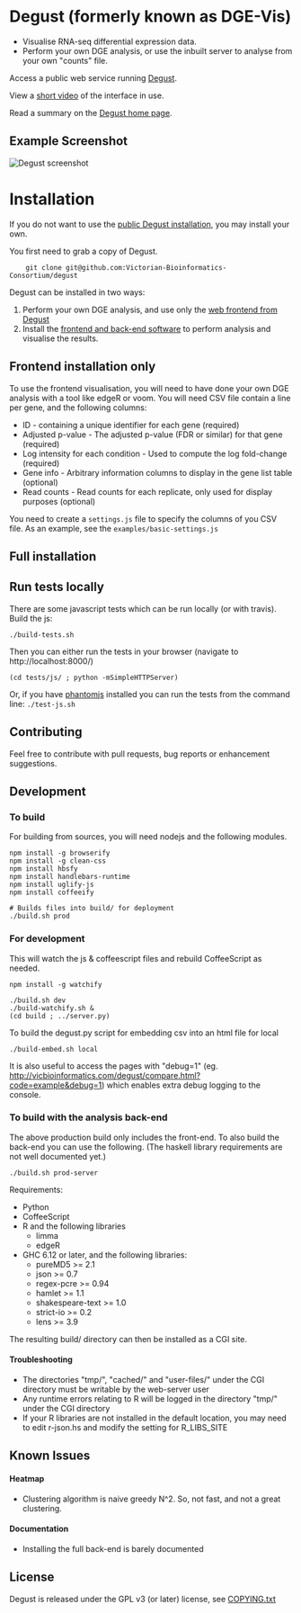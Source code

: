 # Degust (formerly known as DGE-Vis)

* Visualise RNA-seq differential expression data.
* Perform your own DGE analysis, or use the inbuilt server to analyse from your own "counts" file.

Access a public web service running [Degust](http://www.vicbioinformatics.com/degust).

View a [short video](https://www.youtube.com/watch?v=ucucQ_LtZ1g) of the interface in use.

Read a summary on the <a href='http://victorian-bioinformatics-consortium.github.io/degust/'>Degust home page</a>.

## Example Screenshot

![Degust screenshot](screenshot-2.png)

# Installation

If you do not want to use the [public Degust installation](http://www.vicbioinformatics.com/degust), you may install your own.

You first need to grab a copy of Degust.

        git clone git@github.com:Victorian-Bioinformatics-Consortium/degust

Degust can be installed in two ways:

  1. Perform your own DGE analysis, and use only the [web frontend from Degust](#frontend)
  2. Install the [frontend and back-end software](#backend) to perform analysis and visualise the results.

## <a id='frontend'></a>Frontend installation only

To use the frontend visualisation, you will need to have done your own DGE analysis with a tool like edgeR or voom.  You will need CSV file contain a line per gene, and the following columns:

  * ID - containing a unique identifier for each gene (required)
  * Adjusted p-value - The adjusted p-value (FDR or similar) for that gene (required)
  * Log intensity for each condition - Used to compute the log fold-change (required)
  * Gene info - Arbitrary information columns to display in the gene list table (optional)
  * Read counts - Read counts for each replicate, only used for display purposes (optional)

You need to create a `settings.js` file to specify the columns of you CSV file.  As an example, see the `examples/basic-settings.js`

## <a id='backend'></a>Full installation

## Run tests locally

There are some javascript tests which can be run locally (or with travis).  Build the js:

    ./build-tests.sh

Then you can either run the tests in your browser (navigate to http://localhost:8000/)

    (cd tests/js/ ; python -mSimpleHTTPServer)

Or, if you have <a href='http://phantomjs.org/'>phantomjs</a> installed you can run the tests from the command line: `./test-js.sh`

## Contributing ##
Feel free to contribute with pull requests, bug reports or enhancement suggestions.

## Development

### To build
For building from sources, you will need nodejs and the following modules.

    npm install -g browserify
    npm install -g clean-css
    npm install hbsfy
    npm install handlebars-runtime
    npm install uglify-js
    npm install coffeeify

    # Builds files into build/ for deployment
    ./build.sh prod

### For development
This will watch the js & coffeescript files and rebuild CoffeeScript as needed.

    npm install -g watchify

    ./build.sh dev
    ./build-watchify.sh &
    (cd build ; ../server.py)

To build the degust.py script for embedding csv into an html file for local

    ./build-embed.sh local

It is also useful to access the pages with "debug=1" (eg. http://vicbioinformatics.com/degust/compare.html?code=example&debug=1) which enables extra debug logging to the console.


### To build with the analysis back-end
The above production build only includes the front-end.  To also build the back-end you can use the following.  (The haskell library requirements are not well documented yet.)

    ./build.sh prod-server

Requirements:

  * Python
  * CoffeeScript
  * R and the following libraries
    * limma
    * edgeR
  * GHC 6.12 or later, and the following libraries:
    * pureMD5 >= 2.1
    * json >= 0.7
    * regex-pcre >= 0.94
    * hamlet >= 1.1
    * shakespeare-text >= 1.0
    * strict-io >= 0.2
    * lens >= 3.9

The resulting build/ directory can then be installed as a CGI site.

#### Troubleshooting

  * The directories "tmp/", "cached/" and "user-files/" under the CGI directory must be writable by the web-server user
  * Any runtime errors relating to R will be logged in the directory "tmp/" under the CGI directory
  * If your R libraries are not installed in the default location, you may need to edit r-json.hs and modify the setting for R_LIBS_SITE

## Known Issues

#### Heatmap 

  * Clustering algorithm is naive greedy N^2.  So, not fast, and not a great clustering. 

#### Documentation

  * Installing the full back-end is barely documented

## License ##
Degust is released under the GPL v3 (or later) license, see <a href='http://github.com/Victorian-Bioinformatics-Consortium/degust/blob/master/COPYING.txt'>COPYING.txt</a>

